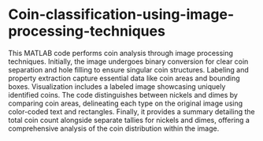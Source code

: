 # Coin-classification-using-image-processing-techniques
This MATLAB code performs coin analysis through image processing techniques. Initially, the image undergoes binary conversion for clear coin separation and hole filling to ensure singular coin structures. Labeling and property extraction capture essential data like coin areas and bounding boxes. Visualization includes a labeled image showcasing uniquely identified coins. The code distinguishes between nickels and dimes by comparing coin areas, delineating each type on the original image using color-coded text and rectangles. Finally, it provides a summary detailing the total coin count alongside separate tallies for nickels and dimes, offering a comprehensive analysis of the coin distribution within the image.
